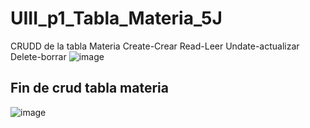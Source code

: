 # UIII_p1_Tabla_Materia_5J
CRUDD de la tabla Materia Create-Crear Read-Leer Undate-actualizar Delete-borrar
![image](https://github.com/user-attachments/assets/52dd966c-f5df-4046-9e2a-96890649591a)

## Fin de crud tabla materia
![image](https://github.com/user-attachments/assets/75aad43d-0a6d-463a-940c-888e18ed0e4c)


